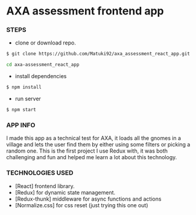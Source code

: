 # AXA assessment frontend app

### STEPS

  - clone or download repo.
  ```sh
  $ git clone https://github.com/Matuki92/axa_assessment_react_app.git
  ```
  ```sh
  cd axa-assessment_react_app
  ```
  
  - install dependencies
  ```sh
  $ npm install
  ```

  - run server
  ```sh
  $ npm start
  ```
  
  ### APP INFO
  
I made this app as a technical test for AXA, it loads all the gnomes in a village and lets the user find them by either using some filters or picking a random one.
This is the first project I use Redux with, it was both challenging and fun and helped me learn a lot about this technology.

### TECHNOLOGIES USED

  - [React] frontend library.
  - [Redux] for dynamic state management.
  - [Redux-thunk] middleware for async functions and actions
  - [Normalize.css] for css reset (just trying this one out)
